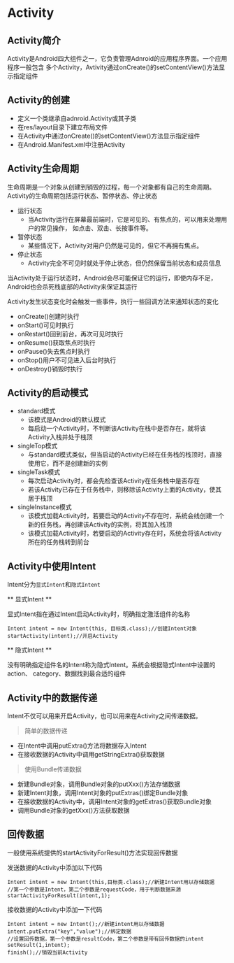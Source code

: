 # Activity

## Activity简介
Activity是Android四大组件之一，它负责管理Adnroid的应用程序界面。一个应用程序一般包含
多个Activity，Avtivity通过onCreate()的setContentView()方法显示指定组件

## Activity的创建

* 定义一个类继承自adnroid.Activity或其子类
* 在res/layout目录下建立布局文件
* 在Activity中通过onCreate()的setContentView()方法显示指定组件
* 在Android.Manifest.xml中注册Activity

## Activity生命周期

生命周期是一个对象从创建到销毁的过程，每一个对象都有自己的生命周期。
Activity的生命周期包括运行状态、暂停状态、停止状态

* 运行状态
  * 当Activity运行在屏幕最前端时，它是可见的、有焦点的，可以用来处理用户的常见操作，
  如点击、双击、长按事件等。
* 暂停状态
  * 某些情况下，Activity对用户仍然是可见的，但它不再拥有焦点。
* 停止状态
  * Activity完全不可见时就处于停止状态，但仍然保留当前状态和成员信息

当Activity处于运行状态时，Android会尽可能保证它的运行，即使内存不足，Android也会杀死栈底部的Activity来保证其运行

Activity发生状态变化时会触发一些事件，执行一些回调方法来通知状态的变化
* onCreate()创建时执行
* onStart()可见时执行
* onRestart()回到前台，再次可见时执行
* onResume()获取焦点时执行
* onPause()失去焦点时执行
* onStop()用户不可见进入后台时执行
* onDestroy()销毁时执行

## Activity的启动模式

* standard模式
  * 该模式是Android的默认模式
  * 每启动一个Activity时，不判断该Activity在栈中是否存在，就将该Activity入栈并处于栈顶
* singleTop模式
  * 与standard模式类似，但当启动的Activity已经在任务栈的栈顶时，直接使用它，而不是创建新的实例
* singleTask模式
  * 每次启动Activity时，都会先检查该Activity在任务栈中是否存在
  * 若该Activity已存在于任务栈中，则移除该Activity上面的Activity，使其居于栈顶
* singleInstance模式
  * 该模式加载Activity时，若要启动的Activity不存在时，系统会线创建一个新的任务栈，再创建该Activity的实例，将其加入栈顶
  * 该模式加载Activity时，若要启动的Activity存在时，系统会将该Activity所在的任务栈转到前台

## Activity中使用Intent

Intent分为`显式Intent`和`隐式Intent`

** 显式Intent **

显式Intent指在通过Intent启动Activity时，明确指定激活组件的名称

```
Intent intent = new Intent(this, 目标类.class);//创建Intent对象
startActivity(intent);//开启Activity
```

** 隐式Intent **

没有明确指定组件名的Intent称为隐式Intent。系统会根据隐式Intent中设置的action、
category、数据找到最合适的组件

## Activity中的数据传递

Intent不仅可以用来开启Activity，也可以用来在Activity之间传递数据。

> 简单的数据传递

* 在Intent中调用putExtra()方法将数据存入Intent
* 在接收数据的Activity中调用getStringExtra()获取数据

> 使用Bundle传递数据

* 新建Bundle对象，调用Bundle对象的putXxx()方法存储数据
* 新建Intent对象，调用Intent对象的putExtras()绑定Bundle对象
* 在接收数据的Activity中，调用Intent对象的getExtras()获取Bundle对象
* 调用Bundle对象的getXxx()方法获取数据

## 回传数据

一般使用系统提供的startActivityForResult()方法实现回传数据

发送数据的Activity中添加以下代码

```
Intent intent = new Intent(this,目标类.class);//新建Intent用以存储数据
//第一个参数是Intent，第二个参数是requestCode，用于判断数据来源
startActivityForResult(intent,1);

```
接收数据的Activity中添加一下代码

```
Intent intent = new Intent();//新建intent用以存储数据
intent.putExtra("key","value");//绑定数据
//设置回传数据，第一个参数是resultCode，第二个参数是带有回传数据的intent
setResult(1,intent);
finish();//销毁当前Activity
```
